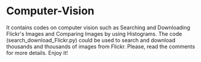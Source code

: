 # Computer-Vision
It contains codes on computer vision such as Searching and Downloading Flickr's Images and Comparing Images by using Histograms.
The code (search_download_Flickr.py) could be used to search and download thousands and thousands of images from Flickr. Please, read the comments for more details. Enjoy it!

